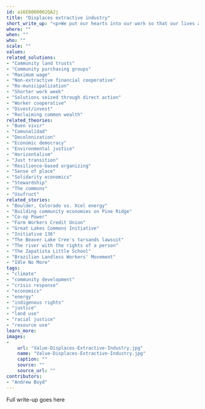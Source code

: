 ```yaml
---
id: a16E0000002QA2j
title: "Displaces extractive industry"
short_write_up: "<p>We put our hearts into our work so that our lives and communities are made stronger and more beautiful. The current economic paradigm, however, runs on extraction. A coal company will strip mine an Appalachian hillside, and once they’ve taken all that’s valuable, leave behind an ugly, toxic scar. In a similar way, they also extract value out of the workers they employ. This kind of systematic extraction — of labor and carbon — is at the root of our twin crises of economic injustice and climate chaos. To survive as a species, and make our work lives more meaningful, we need to resist extraction, reduce consumption and build alternative institutions powered by renewable resources and freely associated labor.</p>"
where: ""
when: ""
who: ""
scale: ""
values:
related_solutions:
- "Community land trusts"
- "Community purchasing groups"
- "Maximum wage"
- "Non-extractive financial cooperative"
- "Re-municipalization"
- "Shorter work week"
- "Solutions seized through direct action"
- "Worker cooperative"
- "Divest/invest"
- "Reclaiming common wealth"
related_theories:
- "Buen vivir"
- "Comunalidad"
- "Decolonization"
- "Economic democracy"
- "Environmental justice"
- "Horizontalism"
- "Just transition"
- "Resilience-based organizing"
- "Sense of place"
- "Solidarity economics"
- "Stewardship"
- "The commons"
- "Usufruct"
related_stories:
- "Boulder, Colorado vs. Xcel energy"
- "Building community economies on Pine Ridge"
- "Co-op Power"
- "Farm Workers Credit Union"
- "Great Lakes Commons Initiative"
- "Initiative 136"
- "The Beaver Lake Cree's tarsands lawsuit"
- "The river with the rights of a person"
- "The Zapatista Little School"
- "Brazilian Landless Workers' Movement"
- "Idle No More"
tags:
- "climate"
- "community development"
- "crisis response"
- "economics"
- "energy"
- "indigenous rights"
- "justice"
- "land use"
- "racial justice"
- "resource use"
learn_more:
images:
-
    url: "Value-Displaces-Extractive-Industry.jpg"
    name: "Value-Displaces-Extractive-Industry.jpg"
    caption: ""
    source: ""
    source_url: ""
contributors:
- "Andrew Boyd"
---
```

Full write-up goes here
